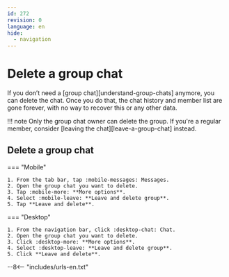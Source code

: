 ```yaml
---
id: 272
revision: 0
language: en
hide:
  - navigation
---
```


# Delete a group chat

If you don’t need a [group chat][understand-group-chats] anymore, you can delete the chat. Once you do that, the chat history and member list are gone forever, with no way to recover this or any other data.

!!! note
	Only the group chat owner can delete the group. If you're a regular member, consider [leaving the chat][leave-a-group-chat] instead.

## Delete a group chat

=== "Mobile"

    1. From the tab bar, tap :mobile-messages: Messages.
    2. Open the group chat you want to delete.
    3. Tap :mobile-more: **More options**.
    4. Select :mobile-leave: **Leave and delete group**.
    5. Tap **Leave and delete**.

=== "Desktop"

    1. From the navigation bar, click :desktop-chat: Chat.
    2. Open the group chat you want to delete.
    3. Click :desktop-more: **More options**.
    4. Select :desktop-leave: **Leave and delete group**.
    5. Click **Leave and delete**.

--8<-- "includes/urls-en.txt"
